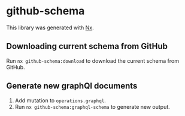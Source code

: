 # github-schema

This library was generated with [Nx](https://nx.dev).

## Downloading current schema from GitHub

Run `nx github-schema:download` to download the current schema from GitHub.

## Generate new graphQl documents

1. Add mutation to `operations.graphql`.
2. Run `nx github-schema:graphql-schema` to generate new output.
